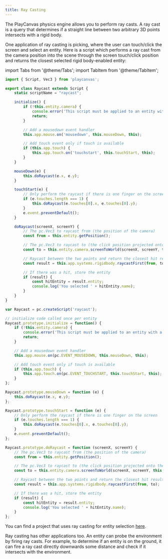 ```yaml
---
title: Ray Casting
---
```


The PlayCanvas physics engine allows you to perform ray casts. A ray cast is a query that determines if a straight line between two arbitrary 3D points intersects with a rigid body.

One application of ray casting is picking, where the user can touch/click the screen and select an entity. Here is a script which performs a ray cast from the camera position into the scene through the screen touch/click position and returns the closest selected rigid body-enabled entity:

import Tabs from '@theme/Tabs';
import TabItem from '@theme/TabItem';

<Tabs defaultValue="classic" groupId='script-code'>
<TabItem  value="esm" label="ESM">

```javascript
import { Script, Vec3 } from 'playcanvas';

export class Raycast extends Script {
    static scriptName = "raycast";

    initialize() {
        if (!this.entity.camera) {
            console.error('This script must be applied to an entity with a camera component.');
            return;
        }

        // Add a mousedown event handler
        this.app.mouse.on('mousedown', this.mouseDown, this);

        // Add touch event only if touch is available
        if (this.app.touch) {
            this.app.touch.on('touchstart', this.touchStart, this);
        }
    }

    mouseDown(e) {
        this.doRaycast(e.x, e.y);
    }

    touchStart(e) {
        // Only perform the raycast if there is one finger on the screen
        if (e.touches.length === 1) {
            this.doRaycast(e.touches[0].x, e.touches[0].y);
        }
        e.event.preventDefault();
    }

    doRaycast(screenX, screenY) {
        // The pc.Vec3 to raycast from (the position of the camera)
        const from = this.entity.getPosition();

        // The pc.Vec3 to raycast to (the click position projected onto the camera's far clip plane)
        const to = this.entity.camera.screenToWorld(screenX, screenY, this.entity.camera.farClip);

        // Raycast between the two points and return the closest hit result
        const result = this.app.systems.rigidbody.raycastFirst(from, to);

        // If there was a hit, store the entity
        if (result) {
            const hitEntity = result.entity;
            console.log('You selected ' + hitEntity.name);
        }
    }
}

```

</TabItem>
<TabItem value="classic" label="Classic">

```javascript
var Raycast = pc.createScript('raycast');

// initialize code called once per entity
Raycast.prototype.initialize = function() {
    if (!this.entity.camera) {
        console.error('This script must be applied to an entity with a camera component.');
        return;
    }

    // Add a mousedown event handler
    this.app.mouse.on(pc.EVENT_MOUSEDOWN, this.mouseDown, this);

    // Add touch event only if touch is available
    if (this.app.touch) {
        this.app.touch.on(pc.EVENT_TOUCHSTART, this.touchStart, this);
    }
};

Raycast.prototype.mouseDown = function (e) {
    this.doRaycast(e.x, e.y);
};

Raycast.prototype.touchStart = function (e) {
    // Only perform the raycast if there is one finger on the screen
    if (e.touches.length === 1) {
        this.doRaycast(e.touches[0].x, e.touches[0].y);
    }
    e.event.preventDefault();
};

Raycast.prototype.doRaycast = function (screenX, screenY) {
    // The pc.Vec3 to raycast from (the position of the camera)
    const from = this.entity.getPosition();

    // The pc.Vec3 to raycast to (the click position projected onto the camera's far clip plane)
    const to = this.entity.camera.screenToWorld(screenX, screenY, this.entity.camera.farClip);

    // Raycast between the two points and return the closest hit result
    const result = this.app.systems.rigidbody.raycastFirst(from, to);

    // If there was a hit, store the entity
    if (result) {
        const hitEntity = result.entity;
        console.log('You selected ' + hitEntity.name);
    }
};
```

</TabItem>
</Tabs>

You can find a project that uses ray casting for entity selection [here][1].

Ray casting has other applications too. An entity can probe the environment by firing ray casts. For example, to determine if an entity is on the ground, it can fire a ray cast directly downwards some distance and check if it intersects with the environment.

[1]: https://playcanvas.com/project/410547/overview/entity-picking-using-physics

